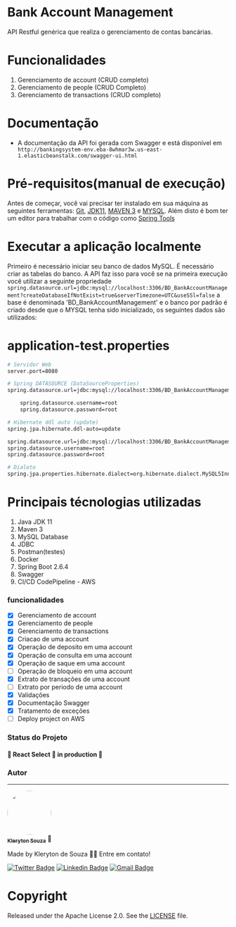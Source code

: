 # Bank Account Management
API Restful genérica que realiza o gerenciamento de contas bancárias.

# Funcionalidades
1. Gerenciamento de account (CRUD completo)
2. Gerenciamento de people (CRUD Completo)
3. Gerenciamento de transactions (CRUD completo)

# Documentação
*  A documentação da API foi gerada com Swagger e está disponível em ``` http://bankingsystem-env.eba-8whmar3w.us-east-1.elasticbeanstalk.com/swagger-ui.html```

# Pré-requisitos(manual de execução)
Antes de começar, você vai precisar ter instalado em sua máquina as seguintes ferramentas:
[Git](https://git-scm.com), [JDK11](https://www.oracle.com/java/technologies/downloads/#java11), [MAVEN 3](https://maven.apache.org/index.html) e [MYSQL](https://www.mysql.com/downloads/). 
Além disto é bom ter um editor para trabalhar com o código como [Spring Tools](https://spring.io/tools)

# Executar a aplicação localmente
Primeiro é necessário iniciar seu banco de dados MySQL. É necessário criar as tabelas do banco. A API faz isso para você se na primeira execução você utilizar a seguinte propriedade ```spring.datasource.url=jdbc:mysql://localhost:3306/BD_BankAccountManagement?createDatabaseIfNotExist=true&serverTimezone=UTC&useSSl=false``` a base é denominada 'BD_BankAccountManagement' e o banco por padrão é criado desde que o MYSQL tenha sido inicializado, os seguintes dados são utilizados:

# application-test.properties
```bash
# Servidor Web
server.port=8080

# Spring DATASOURCE (DataSourceProperties)
spring.datasource.url=jdbc:mysql://localhost:3306/BD_BankAccountManagement?createDatabaseIfNotExist=true&serverTimezone=UTC&useSSl=false

	spring.datasource.username=root
	spring.datasource.password=root

# Hibernate ddl auto (update)
spring.jpa.hibernate.ddl-auto=update

spring.datasource.url=jdbc:mysql://localhost:3306/BD_BankAccountManagement?createDatabaseIfNotExist=true&serverTimezone=UTC&useSSl=false
spring.datasource.username=root
spring.datasource.password=root

# Dialeto
spring.jpa.properties.hibernate.dialect=org.hibernate.dialect.MySQL5InnoDBDialect
```
# Principais técnologias utilizadas
1. Java JDK 11
2. Maven 3
3. MySQL Database
4. JDBC
5. Postman(testes)
6. Docker
7. Spring Boot 2.6.4
8. Swagger 
9. CI/CD CodePipeline - AWS

### funcionalidades
- [x] Gerenciamento de account
- [x] Gerenciamento de people
- [x] Gerenciamento de transactions
- [X] Criacao de uma account
- [X] Operação de deposito em uma account
- [X] Operação de consulta em uma account
- [X] Operação de saque em uma account
- [ ] Operação de bloqueio em uma account
- [X] Extrato de transações de uma account
- [ ] Extrato por periodo de uma account
- [X] Validações
- [x] Documentação Swagger
- [x] Tratamento de exceções
- [ ] Deploy project on AWS

### Status do Projeto
<h4 align="left"> 
	🚧  React Select 🚀 in production  🚧
</h4>

### Autor
---
<a href="https://github.com/klerytondev/">
 <img style="border-radius: 50%;" src="https://avatars.githubusercontent.com/klerytondev" width="100px;" alt=""/>
 <br />
 <sub><b>Kleryton Souza</b></sub></a> <a>🚀</a>

Made by Kleryton de Souza 👋🏽 Entre em contato!

[![Twitter Badge](https://img.shields.io/badge/-@SouzaKleryton-1ca0f1?style=flat-square&labelColor=1ca0f1&logo=twitter&logoColor=white&link=https://twitter.com/SouzaKleryton)](https://twitter.com/SouzaKleryton) [![Linkedin Badge](https://img.shields.io/badge/-kleryton-souza?style=flat-square&logo=Linkedin&logoColor=white&link=https://www.linkedin.com/in/kleryton-souza-a1733673/)](https://www.linkedin.com/in/kleryton-souza-a1733673/) 
[![Gmail Badge](https://img.shields.io/badge/kleryton.dev@gmail.com-c14438?style=flat-square&logo=Gmail&logoColor=white&link=mailto:kleryton.dev@gmail.com)](mailto:kleryton.dev@gmail.com)

# Copyright
Released under the Apache License 2.0. See the [LICENSE](https://github.com/codecentric/springboot-sample-app/blob/master/LICENSE) file.
